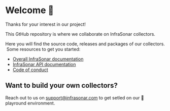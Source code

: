 # Welcome 👋

Thanks for your interest in our project! 

This GtHub repository is where we collaborate on InfraSonar collectors.

Here you will find the source code, releases and packages of our collectors.
​
Some resources to get you started:

- [Overall InfraSonar documentation](https://docs.infrasonar.com)
- [InfraSonar API documentation](https://docs.infrasonar.com/api/overview/)
- [Code of conduct](../CODE_OF_CONDUCT.md)

## Want to build your own collectors?

Reach out to us on support@infrasonar.com to get setled on our 🛝 playround environment.
